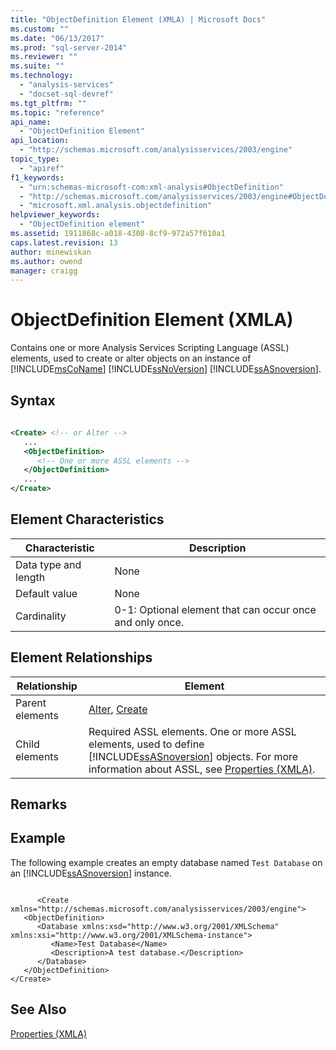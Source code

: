 ```yaml
---
title: "ObjectDefinition Element (XMLA) | Microsoft Docs"
ms.custom: ""
ms.date: "06/13/2017"
ms.prod: "sql-server-2014"
ms.reviewer: ""
ms.suite: ""
ms.technology: 
  - "analysis-services"
  - "docset-sql-devref"
ms.tgt_pltfrm: ""
ms.topic: "reference"
api_name: 
  - "ObjectDefinition Element"
api_location: 
  - "http://schemas.microsoft.com/analysisservices/2003/engine"
topic_type: 
  - "apiref"
f1_keywords: 
  - "urn:schemas-microsoft-com:xml-analysis#ObjectDefinition"
  - "http://schemas.microsoft.com/analysisservices/2003/engine#ObjectDefinition"
  - "microsoft.xml.analysis.objectdefinition"
helpviewer_keywords: 
  - "ObjectDefinition element"
ms.assetid: 1911868c-a018-4308-8cf9-972a57f610a1
caps.latest.revision: 13
author: minewiskan
ms.author: owend
manager: craigg
---
```

# ObjectDefinition Element (XMLA)
  Contains one or more Analysis Services Scripting Language (ASSL) elements, used to create or alter objects on an instance of [!INCLUDE[msCoName](../../../includes/msconame-md.md)] [!INCLUDE[ssNoVersion](../../../includes/ssnoversion-md.md)] [!INCLUDE[ssASnoversion](../../../includes/ssasnoversion-md.md)].  
  
## Syntax  
  
```xml  
  
<Create> <!-- or Alter -->  
   ...  
   <ObjectDefinition>  
      <!-- One or more ASSL elements -->  
   </ObjectDefinition>  
   ...  
</Create>  
```  
  
## Element Characteristics  
  
|Characteristic|Description|  
|--------------------|-----------------|  
|Data type and length|None|  
|Default value|None|  
|Cardinality|0-1: Optional element that can occur once and only once.|  
  
## Element Relationships  
  
|Relationship|Element|  
|------------------|-------------|  
|Parent elements|[Alter](../xml-elements-commands/alter-element-xmla.md), [Create](../xml-elements-commands/create-element-xmla.md)|  
|Child elements|Required ASSL elements. One or more ASSL elements, used to define [!INCLUDE[ssASnoversion](../../../includes/ssasnoversion-md.md)] objects. For more information about ASSL, see [Properties &#40;XMLA&#41;](xml-elements-properties.md).|  
  
## Remarks  
  
## Example  
 The following example creates an empty database named `Test Database` on an [!INCLUDE[ssASnoversion](../../../includes/ssasnoversion-md.md)] instance.  
  
```  
  
      <Create xmlns="http://schemas.microsoft.com/analysisservices/2003/engine">  
   <ObjectDefinition>  
      <Database xmlns:xsd="http://www.w3.org/2001/XMLSchema" xmlns:xsi="http://www.w3.org/2001/XMLSchema-instance">  
         <Name>Test Database</Name>  
         <Description>A test database.</Description>  
      </Database>  
   </ObjectDefinition>  
</Create>  
```  
  
## See Also  
 [Properties &#40;XMLA&#41;](xml-elements-properties.md)  
  
  
